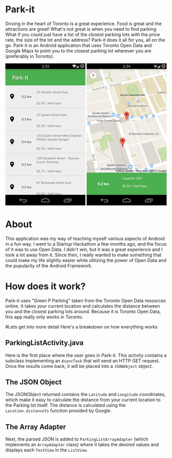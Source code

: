# Park-it
Driving in the heart of Toronto is a great experience. Food is great and the attractions are great! What's not great is when you need to find parking. What if you could just have a list of the closest parking lots with the price rate, the size of the lot and the address? Park-it does it all for you, all on the go.
Park-it is an Android application that uses Toronto Open Data and Google Maps to point you to the closest parking lot wherever you are (preferably in Toronto).

![Parking List](screenshots/ParkingListActivity.png)
![Parking Activity](screenshots/ShowParkingActivity.png)

# About
This application was my way of teaching myself various aspects of Android in a fun way. I went to a Startup Hackathon a few months ago, and the focus of it was to use Open Data. I didn't win, but it was a great experience and I took a lot away from it. Since then, I really wanted to make something that could make my life slightly easier while utilizing the power of Open Data and the popularity of the Android Framework.


# How does it work?
Park-it uses "Green P Parking" taken from the Toronto Open Data resources online. It takes your current location and calculates the distance between you and the closest parking lots around. Because it is Toronto Open Data, this app really only works in Toronto.

#Lets get into more detail
Here's a breakdown on how everything works

## ParkingListActivity.java
Here is the first place where the user goes in Park-it. This activity contains a subclass implementing an `AsyncTask` that will send an HTTP GET request. Once the results come back, it will be placed into a `JSONObject` object. 

## The JSON Object
The JSONObject returned contains the `Latitude` and `Longitude` coordinates, which make it easy to calculate the distance from your current location to the Parking lot itself. The distance is calculated using the `Location.distanceTo` function provided by Google.

## The Array Adapter
Next, the parsed JSON is added to `ParkingListArrayAdapter` (which implements an `ArrayAdapter` class) where it takes the desired values and displays each `TextView` in the `ListView`.



